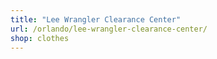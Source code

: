 ```yaml
---
title: "Lee Wrangler Clearance Center"
url: /orlando/lee-wrangler-clearance-center/
shop: clothes
---
```

